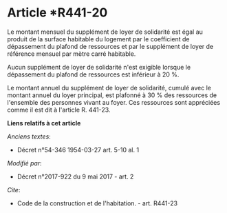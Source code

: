 # Article *R441-20

Le montant mensuel du supplément de loyer de solidarité est égal au produit de la surface habitable du logement par le
coefficient de dépassement du plafond de ressources et par le supplément de loyer de référence mensuel par mètre carré
habitable.

Aucun supplément de loyer de solidarité n'est exigible lorsque le dépassement du plafond de ressources est inférieur à 20 %.

Le montant annuel du supplément de loyer de solidarité, cumulé avec le montant annuel du loyer principal, est plafonné à 30 %
des ressources de l'ensemble des personnes vivant au foyer. Ces ressources sont appréciées comme il est dit à l'article R.
441-23.

**Liens relatifs à cet article**

_Anciens textes_:

  - Décret n°54-346 1954-03-27 art. 5-10 al. 1

_Modifié par_:

  - Décret n°2017-922 du 9 mai 2017 - art. 2

_Cite_:

  - Code de la construction et de l'habitation. - art. R441-23
